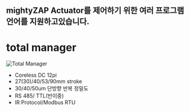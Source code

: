 mightyZAP Actuator를 제어하기 위한 여러 프로그램 언어를 지원하고있습니다.
---
# total manager
![Total Manager](https://github.com/mightyZap1/eManual/blob/main/Software/totalManager.png?raw=true)
 - Coreless DC 12pi
 - 27(30)/40/53/90mm stroke
 - 30/40/50um 단방향 반복 정밀도
 - RS 485/ TTL(반이중)
 - IR Protocol/Modbus RTU

